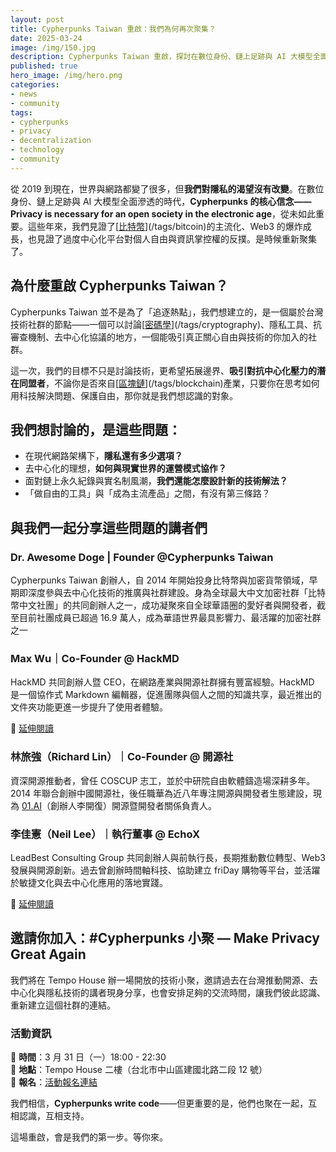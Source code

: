 ```yaml
---
layout: post
title: Cypherpunks Taiwan 重啟：我們為何再次聚集？
date: 2025-03-24
image: /img/150.jpg
description: Cypherpunks Taiwan 重啟，探討在數位身份、鏈上足跡與 AI 大模型全面滲透的時代，如何保護隱私與自由。
published: true
hero_image: /img/hero.png
categories:
- news
- community
tags:
- cypherpunks
- privacy
- decentralization
- technology
- community
---
```


從 2019 到現在，世界與網路都變了很多，但**我們對隱私的渴望沒有改變**。在數位身份、鏈上足跡與 AI 大模型全面滲透的時代，**Cypherpunks 的核心信念——Privacy is necessary for an open society in the electronic age**，從未如此重要。這些年來，我們見證了[[比特幣](/tags/bitcoin)](/tags/bitcoin)的主流化、Web3 的爆炸成長，也見證了過度中心化平台對個人自由與資訊掌控權的反撲。是時候重新聚集了。

## 為什麼重啟 Cypherpunks Taiwan？

Cypherpunks Taiwan 並不是為了「追逐熱點」，我們想建立的，是一個屬於台灣技術社群的節點——一個可以討論[[密碼學](/tags/cryptography)](/tags/cryptography)、隱私工具、抗審查機制、去中心化協議的地方，一個能吸引真正關心自由與技術的你加入的社群。

這一次，我們的目標不只是討論技術，更希望拓展邊界、**吸引對抗中心化壓力的潛在同盟者**，不論你是否來自[[區塊鏈](/tags/blockchain)](/tags/blockchain)產業，只要你在思考如何用科技解決問題、保護自由，那你就是我們想認識的對象。

## 我們想討論的，是這些問題：

* 在現代網路架構下，**隱私還有多少選項？**
* 去中心化的理想，**如何與現實世界的運營模式協作？**
* 面對鏈上永久紀錄與實名制風潮，**我們還能怎麼設計新的技術解法？**
* 「做自由的工具」與「成為主流產品」之間，有沒有第三條路？

## 與我們一起分享這些問題的講者們

### Dr. Awesome Doge | Founder @Cypherpunks Taiwan

Cypherpunks Taiwan 創辦人，自 2014 年開始投身比特幣與加密貨幣領域，早期即深度參與去中心化技術的推廣與社群建設。身為全球最大中文加密社群「比特幣中文社團」的共同創辦人之一，成功凝聚來自全球華語圈的愛好者與開發者，截至目前社團成員已超過 16.9 萬人，成為華語世界最具影響力、最活躍的加密社群之一

### Max Wu｜Co-Founder @ HackMD

HackMD 共同創辦人暨 CEO，在網路產業與開源社群擁有豐富經驗。HackMD 是一個協作式 Markdown 編輯器，促進團隊與個人之間的知識共享，最近推出的文件夾功能更進一步提升了使用者體驗。

🔗 [延伸閱讀](https://hackmd.io/@MaxWu/HackMD-and-open-source)

### 林旅強（Richard Lin）｜Co-Founder @ 開源社

資深開源推動者，曾任 COSCUP 志工，並於中研院自由軟體鑄造場深耕多年。2014 年聯合創辦中國開源社，後任職華為近八年專注開源與開發者生態建設，現為 [01.AI](http://01.AI)（創辦人李開復）開源暨開發者關係負責人。

### 李佳憲（Neil Lee）｜執行董事 @ EchoX

LeadBest Consulting Group 共同創辦人與前執行長，長期推動數位轉型、Web3 發展與開源創新。過去曾創辦時間軸科技、協助建立 friDay 購物等平台，並活躍於敏捷文化與去中心化應用的落地實踐。

🔗 [延伸閱讀](https://www.facebook.com/chiahsienl)

## 邀請你加入：#Cypherpunks 小聚 — Make Privacy Great Again

我們將在 Tempo House 辦一場開放的技術小聚，邀請過去在台灣推動開源、去中心化與隱私技術的講者現身分享，也會安排足夠的交流時間，讓我們彼此認識、重新建立這個社群的連結。

### 活動資訊

📅 **時間**：3 月 31 日（一）18:00 - 22:30  
📍 **地點**：Tempo House 二樓（台北市中山區建國北路二段 12 號）  
🔗 **報名**：[活動報名連結](https://www.meetup.com/taipei-bitcoin-meetup-group/events/306823746/)

我們相信，**Cypherpunks write code**——但更重要的是，他們也聚在一起，互相認識，互相支持。

這場重啟，會是我們的第一步。等你來。
